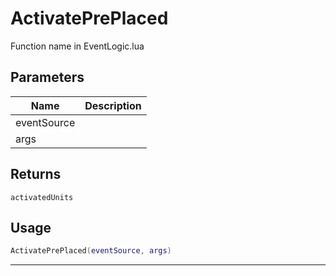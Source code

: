 # ActivatePrePlaced

Function name in EventLogic.lua

## Parameters

| Name        | Description |
| ----------- | ----------- |
| eventSource |             |
| args        |             |

## Returns

`activatedUnits`

## Usage

```lua
ActivatePrePlaced(eventSource, args)
```

---
